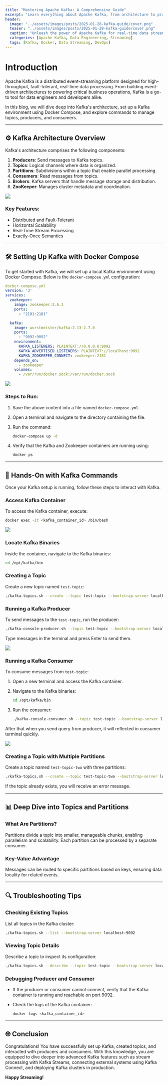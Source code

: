 ```yaml
---
title: "Mastering Apache Kafka: A Comprehensive Guide"
excerpt: "Learn everything about Apache Kafka, from architecture to practical commands, to master this powerful event-streaming platform."
header:
  image: "../assets/images/posts/2025-01-28-kafka-guide/cover.png"
  teaser: "../assets/images/posts/2025-01-28-kafka-guide/cover.png"
  caption: "Unleash the power of Apache Kafka for real-time data streaming."
  categories: [Apache Kafka, Data Engineering, Streaming]
  tags: [Kafka, Docker, Data Streaming, DevOps]
---
```


# Introduction

Apache Kafka is a distributed event-streaming platform designed for high-throughput, fault-tolerant, real-time data processing. From building event-driven architectures to powering critical business operations, Kafka is a go-to tool for data engineers and developers alike.

In this blog, we will dive deep into Kafka's architecture, set up a Kafka environment using Docker Compose, and explore commands to manage topics, producers, and consumers.

---

## ⚙️ Kafka Architecture Overview

Kafka's architecture comprises the following components:

1. **Producers**: Send messages to Kafka topics.
2. **Topics**: Logical channels where data is organized.
3. **Partitions**: Subdivisions within a topic that enable parallel processing.
4. **Consumers**: Read messages from topics.
5. **Brokers**: Kafka servers that handle message storage and distribution.
6. **ZooKeeper**: Manages cluster metadata and coordination.

![](../assets/images/posts/2025-01-28-kafka-guide/1.png)

### Key Features:
- Distributed and Fault-Tolerant
- Horizontal Scalability
- Real-Time Stream Processing
- Exactly-Once Semantics

---

## 🛠 Setting Up Kafka with Docker Compose

To get started with Kafka, we will set up a local Kafka environment using Docker Compose. Below is the `docker-compose.yml` configuration:

```yaml
docker-compose.yml
version: '3'
services:
  zookeeper:
    image: zookeeper:3.6.3
    ports:
      - "2181:2181"

  kafka:
    image: wurstmeister/kafka:2.13-2.7.0
    ports:
      - "9092:9092"
    environment:
      KAFKA_LISTENERS: PLAINTEXT://0.0.0.0:9092
      KAFKA_ADVERTISED_LISTENERS: PLAINTEXT://localhost:9092
      KAFKA_ZOOKEEPER_CONNECT: zookeeper:2181
    depends_on:
      - zookeeper
    volumes:
      - /var/run/docker.sock:/var/run/docker.sock
```
![](../assets/images/posts/2025-01-28-kafka-guide/2.jpg)

### Steps to Run:
1. Save the above content into a file named `docker-compose.yml`.
2. Open a terminal and navigate to the directory containing the file.
3. Run the command:

   ```bash
   docker-compose up -d
   ```

4. Verify that the Kafka and Zookeeper containers are running using:

   ```bash
   docker ps
   ```
   

---

## 🚀 Hands-On with Kafka Commands

Once your Kafka setup is running, follow these steps to interact with Kafka.

### Access Kafka Container

To access the Kafka container, execute:

```bash
docker exec -it <kafka_container_id> /bin/bash
```

![](../assets/images/posts/2025-01-28-kafka-guide/3.jpg)

### Locate Kafka Binaries

Inside the container, navigate to the Kafka binaries:

```bash
cd /opt/kafka/bin
```

### Creating a Topic

Create a new topic named `test-topic`:

```bash
./kafka-topics.sh --create --topic test-topic --bootstrap-server localhost:9092 --replication-factor 1 --partitions 1
```

### Running a Kafka Producer

To send messages to the `test-topic`, run the producer:

```bash
./kafka-console-producer.sh --topic test-topic --bootstrap-server localhost:9092
```
Type messages in the terminal and press Enter to send them.

![](../assets/images/posts/2025-01-28-kafka-guide/4.jpg)

### Running a Kafka Consumer

To consume messages from `test-topic`:

1. Open a new terminal and access the Kafka container.
2. Navigate to the Kafka binaries:

   ```bash
   cd /opt/kafka/bin
   ```

3. Run the consumer:

   ```bash
   ./kafka-console-consumer.sh --topic test-topic --bootstrap-server localhost:9092 --from-beginning
   ```

After that when you send query from producer, it will reflected in consumer terminal quickly.

![](../assets/images/posts/2025-01-28-kafka-guide/5.jpg)   

### Creating a Topic with Multiple Partitions

Create a topic named `test-topic-two` with three partitions:

```bash
./kafka-topics.sh --create --topic test-topic-two --bootstrap-server localhost:9092 --replication-factor 1 --partitions 3
```

If the topic already exists, you will receive an error message.

---

## 📊 Deep Dive into Topics and Partitions

### What Are Partitions?
Partitions divide a topic into smaller, manageable chunks, enabling parallelism and scalability. Each partition can be processed by a separate consumer.

### Key-Value Advantage
Messages can be routed to specific partitions based on keys, ensuring data locality for related events.

---

## 🔍 Troubleshooting Tips

### Checking Existing Topics
List all topics in the Kafka cluster:

```bash
./kafka-topics.sh --list --bootstrap-server localhost:9092
```

### Viewing Topic Details
Describe a topic to inspect its configuration:

```bash
./kafka-topics.sh --describe --topic test-topic --bootstrap-server localhost:9092
```

### Debugging Producer and Consumer
- If the producer or consumer cannot connect, verify that the Kafka container is running and reachable on port 9092.
- Check the logs of the Kafka container:

  ```bash
  docker logs <kafka_container_id>
  ```

---

## 🌐 Conclusion

Congratulations! You have successfully set up Kafka, created topics, and interacted with producers and consumers. With this knowledge, you are equipped to dive deeper into advanced Kafka features such as stream processing with Kafka Streams, connecting external systems using Kafka Connect, and deploying Kafka clusters in production.

**Happy Streaming!**
